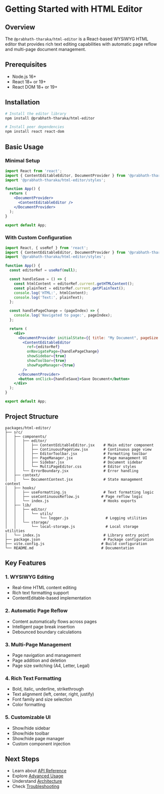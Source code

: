 # Getting Started with HTML Editor

## Overview

The `@prabhath-tharaka/html-editor` is a React-based WYSIWYG HTML editor that provides rich text editing capabilities with automatic page reflow and multi-page document management.

## Prerequisites

- Node.js 16+ 
- React 18+ or 19+
- React DOM 18+ or 19+

## Installation

```bash
# Install the editor library
npm install @prabhath-tharaka/html-editor

# Install peer dependencies
npm install react react-dom
```

## Basic Usage

### Minimal Setup

```jsx
import React from 'react';
import { ContentEditableEditor, DocumentProvider } from '@prabhath-tharaka/html-editor';
import '@prabhath-tharaka/html-editor/styles';

function App() {
  return (
    <DocumentProvider>
      <ContentEditableEditor />
    </DocumentProvider>
  );
}

export default App;
```

### With Custom Configuration

```jsx
import React, { useRef } from 'react';
import { ContentEditableEditor, DocumentProvider } from '@prabhath-tharaka/html-editor';
import '@prabhath-tharaka/html-editor/styles';

function App() {
  const editorRef = useRef(null);

  const handleSave = () => {
    const htmlContent = editorRef.current.getHTMLContent();
    const plainText = editorRef.current.getPlainText();
    console.log('HTML:', htmlContent);
    console.log('Text:', plainText);
  };

  const handlePageChange = (pageIndex) => {
    console.log('Navigated to page:', pageIndex);
  };

  return (
    <div>
      <DocumentProvider initialState={{ title: "My Document", pageSize: "A4" }}>
        <ContentEditableEditor 
          ref={editorRef}
          onNavigatePage={handlePageChange}
          showSidebar={true}
          showToolbar={true}
          showPageManager={true}
        />
      </DocumentProvider>
      <button onClick={handleSave}>Save Document</button>
    </div>
  );
}

export default App;
```

## Project Structure

```
packages/html-editor/
├── src/
│   ├── components/
│   │   ├── editor/
│   │   │   ├── ContentEditableEditor.jsx    # Main editor component
│   │   │   ├── ContinuousPageView.jsx       # Continuous page view
│   │   │   ├── EditorToolbar.jsx            # Formatting toolbar
│   │   │   ├── PageManager.jsx              # Page management UI
│   │   │   ├── Sidebar.jsx                  # Document sidebar
│   │   │   └── MultiPageEditor.css          # Editor styles
│   │   └── ErrorBoundary.jsx                # Error handling
│   ├── context/
│   │   └── DocumentContext.jsx              # State management context
│   ├── hooks/
│   │   ├── useFormatting.js                 # Text formatting logic
│   │   ├── useContinuousReflow.js          # Page reflow logic
│   │   └── index.js                         # Hooks exports
│   ├── lib/
│   │   ├── editor/
│   │   │   └── utils/
│   │   │       └── logger.js                 # Logging utilities
│   │   └── storage/
│   │       └── local-storage.js              # Local storage utilities
│   └── index.js                             # Library entry point
├── package.json                             # Package configuration
├── vite.config.js                          # Build configuration
└── README.md                               # Documentation
```

## Key Features

### 1. WYSIWYG Editing
- Real-time HTML content editing
- Rich text formatting support
- ContentEditable-based implementation

### 2. Automatic Page Reflow
- Content automatically flows across pages
- Intelligent page break insertion
- Debounced boundary calculations

### 3. Multi-Page Management
- Page navigation and management
- Page addition and deletion
- Page size switching (A4, Letter, Legal)

### 4. Rich Text Formatting
- Bold, italic, underline, strikethrough
- Text alignment (left, center, right, justify)
- Font family and size selection
- Color formatting

### 5. Customizable UI
- Show/hide sidebar
- Show/hide toolbar
- Show/hide page manager
- Custom component injection

## Next Steps

- Learn about [API Reference](02-API-Reference.md)
- Explore [Advanced Usage](03-Advanced-Usage.md)
- Understand [Architecture](04-Architecture.md)
- Check [Troubleshooting](05-Troubleshooting.md)